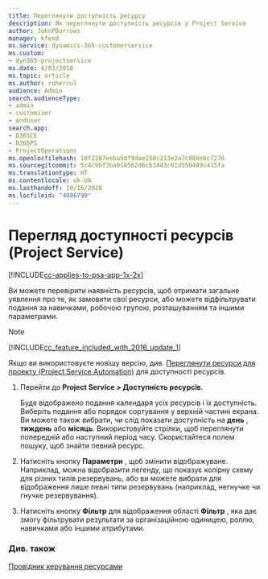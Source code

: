 ```yaml
---
title: Переглянути доступність ресурсу
description: Як переглянути доступність ресурсів у Project Service
author: JohnPBurrows
manager: kfend
ms.service: dynamics-365-customerservice
ms.custom:
- dyn365-projectservice
ms.date: 8/03/2018
ms.topic: article
ms.author: ruhercul
audience: Admin
search.audienceType:
- admin
- customizer
- enduser
search.app:
- D365CE
- D365PS
- ProjectOperations
ms.openlocfilehash: 18f2287eeba5df9dae150c213e2a7c88de8c7276
ms.sourcegitcommit: 5c4c9bf3ba018562d6cb3443c01d550489c415fa
ms.translationtype: HT
ms.contentlocale: uk-UA
ms.lasthandoff: 10/16/2020
ms.locfileid: "4086790"
---
```

# <a name="view-resource-availability-project-service"></a>Перегляд доступності ресурсів (Project Service)

[!INCLUDE[cc-applies-to-psa-app-1x-2x](../includes/cc-applies-to-psa-app-1x-2x.md)]

Ви можете перевірити наявність ресурсів, щоб отримати загальне уявлення про те, як замовити свої ресурси, або можете відфільтрувати подання за навичками, робочою групою, розташуванням та іншими параметрами.  
  
> [!NOTE]
> [!INCLUDE[cc_feature_included_with_2016_update_1](../includes/cc-feature-included-with-2016-update-1.md)]  
> 
>  Якщо ви використовуєте новішу версію, див. [Переглянути ресурси для проекту (Project Service Automation)](../psa/schedule-resources-project.md) для доступності ресурсів.  

1. Перейти до **Project Service > Доступність ресурсів**.  

    Буде відображено подання календаря усіх ресурсів і їх доступність. Виберіть подання або порядок сортування у верхній частині екрана. Ви можете також вибрати, чи слід показати доступність на **день** , **тиждень** або **місяць**. Використовуйте стрілки, щоб переглянути попередній або наступний період часу. Скористайтеся полем пошуку, щоб знайти певний ресурс.  

2. Натисніть кнопку **Параметри** , щоб змінити відображуване. Наприклад, можна відобразити легенду, що показує колірну схему для різних типів резервувань, або ви можете вибрати для відображення лише певні типи резервувань (наприклад, негнучке чи гнучке резервування).  

3. Натисніть кнопку **Фільтр** для відображення області **Фільтр** , яка дає змогу фільтрувати результати за організаційною одиницею, роллю, навичками або іншими атрибутами.  

### <a name="see-also"></a>Див. також  
 [Провідник керування ресурсами](../psa/resource-manager-guide.md)
